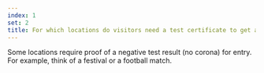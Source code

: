 ```yaml
---
index: 1
set: 2
title: For which locations do visitors need a test certificate to get access?
---
```

Some locations require proof of a negative test result (no corona) for entry. For example, think of a festival or a football match.
